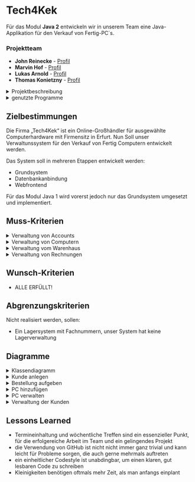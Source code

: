 # Tech4Kek

Für das Modul <b>Java 2</b> entwickeln wir in unserem Team eine Java-Applikation für den Verkauf von Fertig-PC´s.

### Projektteam
* **John Reinecke** - [Profil](https://github.com/JFuqX)
* **Marvin Hof** - [Profil](https://github.com/MarvinHof)
* **Lukas Arnold** - [Profil](https://github.com/Lukas491don)
* **Thomas Konietzny** - [Profil](https://github.com/Hundewurst)

<details>
<summary> Projektbeschreibung </summary>
<br>
Für das Modul <b>Java 2</b> entwickeln wir in unserem Team eine Java-Applikation für den Verkauf von Fertig-PC´s.
</details>

<details>
<summary> genutzte Programme </summary>
<br>

* [IntelliJ](https://www.jetbrains.com/de-de/idea/download/other.html) - IDE für JAVA
* [lucidchart](https://www.lucidchart.com) - Tool für die Erstellung der Diagramme
* [StarUML](https://staruml.io/) - weiteres Tool für Diagramme
* [Office](https://www.office.com/) - Office Programm
* [Google Drive/Docs](https://drive.google.com/drive/) - gemeinsames Arbeiten and Präsentationen, Datenaustausch
* [Git](https://git-scm.com/) - Versionskontrolle
* [Discord](https://discord.com/) - Kommunikationsmittel
* [Telegram](https://telegram.org) - Kommunikationsmittel
</details>

## Zielbestimmungen
Die Firma „Tech4Kek“ ist ein Online-Großhändler für ausgewählte Computerhardware mit Firmensitz in Erfurt. Nun Soll unser Verwaltunssystem für den Verkauf von Fertig Computern entwickelt werden. 

Das System soll in mehreren Etappen entwickelt werden: <br>
- Grundsystem <br>
- Datenbankanbindung <br>
- Webfrontend <br>

Für das Modul Java 1 wird vorerst jedoch nur das Grundsystem umgesetzt und implementiert.

## Muss-Kriterien

  <details>
  <summary>Verwaltung von Accounts</summary>
      Das System muss den Nutzern die Möglichkeit bieten: <br>
        - Einen Account anzulegen <br>
        - Waren in den Warenkorb zu legen <br>
  </details>

  <details>
  <summary>Verwaltung von Computern</summary>
      Das System muss die Möglichkeit bieten: <br>
        - Verschiedene PC´s mit verschiedenen Spezifikationen anzulegen <br>
        - bereits angelegte PC´s zu ändern <br>
        - bereits angelegte PC´s zu löschen <br>
  </details>

  <details>
  <summary>Verwaltung vom Warenhaus</summary>
      Das System muss die Möglichkeit bieten: <br>
        - Warenbestände zu ändern <br>
        - Warenbestände zu prüfen  <br>
        - (Mehr dazu in Java2 = DB orientiert)
  </details>

  <details>
  <summary>Verwaltung von Rechnungen</summary>
      Das System muss den Nutzern die Möglichkeit bieten: <br>
      - Rechnungen einzusehen <br>
      - Rechnungsstatus auf bezahlt ändern<br>
  </details>
</details>


## Wunsch-Kriterien

* ALLE ERFÜLLT!


## Abgrenzungskriterien
Nicht realisiert werden, sollen: <br>
- Ein Lagersystem mit Fachnummern, unser System hat keine Lagerverwaltung <br>


## Diagramme


<details>
<summary> Klassendiagramm </summary>
<br>

![alt text](https://github.com/fh-erfurt/Tech4Kek/blob/main/UML/ClassDiagramm.jpg)
</details>


<details>
<summary> Kunde anlegen</summary>
<br>

![alt text](https://github.com/fh-erfurt/Tech4Kek/blob/main/UML/Kunde%20anlegen.png?raw=true)
</details>

<details>
<summary> Bestellung aufgeben</summary>
<br>

![alt text](https://github.com/fh-erfurt/Tech4Kek/blob/425feebe83170e88733e096bc6b95626255d9c63/UML/Bestellung%20aufgeben.png)
</details>

<details>
<summary> PC hinzufügen</summary>
<br>

![alt text](https://github.com/fh-erfurt/Tech4Kek/blob/main/UML/PC%20hinzuf%C3%BCgen.png?raw=true)
</details>

<details>
<summary> PC verwalten</summary>
<br>

![alt text](https://github.com/fh-erfurt/Tech4Kek/blob/main/UML/PC%20verwalten.png?raw=true)
</details>

<details>
<summary> Verwaltung der Kunden</summary>
<br>

![alt text](https://github.com/fh-erfurt/Tech4Kek/blob/main/UML/Verwaltung%20der%20Kunden.png?raw=true)
</details>

## Lessons Learned

- Termineinhaltung und wöchentliche Treffen sind ein essenzieller Punkt, für die erfolgereiche Arbeit im Team und ein gelingendes Projekt <br>
- die Verwendung von GitHub ist nicht nicht immer ganz trivial und kann leicht für Probleme sorgen, die auch gerne mehrmals auftreten <br>
- ein einheitlicher Codestyle ist unabdingbar, um einen klaren, gut lesbaren Code zu schreiben <br>
- Kleinigkeiten benötigen oftmals mehr Zeit, als man anfangs  einplant <br>

